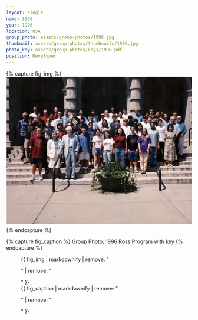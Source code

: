 ```yaml
---
layout: single
name: 1996
year: 1996
location: USA
group_photo: assets/group-photos/1996.jpg
thumbnail: assets/group-photos/thumbnails/1996.jpg
photo_key: assets/group-photos/keys/1996.pdf
position: Developer
---
```

{% capture fig_img %}
[![1996](/assets/group-photos/1996.jpg)](/assets/group-photos/keys/1996.pdf)
{% endcapture %}

{% capture fig_caption %}
Group Photo, 1996 Ross Program [with key](/assets/group-photos/keys/1996.pdf)
{% endcapture %}

<figure>
  {{ fig_img | markdownify | remove: "<p>" | remove: "</p>" }}
  <figcaption>{{ fig_caption | markdownify | remove: "<p>" | remove: "</p>" }}</figcaption>
</figure>
